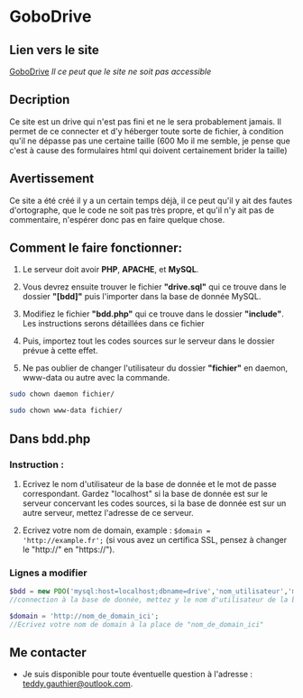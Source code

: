 # GoboDrive

## Lien vers le site
[GoboDrive](http://gauthier.cf/mes_sites/gobodrive) *Il ce peut que le site ne soit pas accessible*

## Decription
Ce site est un drive qui n'est pas fini et ne le sera probablement jamais. Il permet de ce connecter et d'y héberger toute sorte de fichier, à condition qu'il ne dépasse pas une certaine taille (600 Mo il me semble, je pense que c'est à cause des formulaires html qui doivent certainement brider la taille)

## Avertissement
Ce site a été créé il y a un certain temps déjà, il ce peut qu'il y ait des fautes d'ortographe, que le code ne soit pas très propre, et qu'il n'y ait pas de commentaire, n'espérer donc pas en faire quelque chose.

## Comment le faire fonctionner:
1. Le serveur doit avoir **PHP**, **APACHE**, et **MySQL**.

2. Vous devrez ensuite trouver le fichier **"drive.sql"** qui ce trouve dans le dossier **"[bdd]"** puis l'importer dans la base de donnée MySQL.

3. Modifiez le fichier **"bdd.php"** qui ce trouve dans le dossier **"include"**. Les instructions serons détaillées dans ce fichier
 
4. Puis, importez tout les codes sources sur le serveur dans le dossier prévue à cette effet.

5. Ne pas oublier de changer l'utilisateur du dossier **"fichier"** en daemon, www-data ou autre avec la commande.
```bash
sudo chown daemon fichier/

sudo chown www-data fichier/
```

## Dans bdd.php
### Instruction :
1. Ecrivez le nom d'utilisateur de la base de donnée et le mot de passe correspondant. Gardez "localhost" si la base de donnée est sur le serveur concervant les codes sources, si la base de donnée est sur un autre serveur, mettez l'adresse de ce serveur.
                 
2. Ecrivez votre nom de domain, example : `$domain = 'http://example.fr';` (si vous avez un certifica SSL, pensez à changer le "http://" en "https://").

### Lignes a modifier
```PHP
$bdd = new PDO('mysql:host=localhost;dbname=drive','nom_utilisateur','mot_de_passe');
//connection à la base de donnée, mettez y le nom d'utilisateur de la base de donnée et le mot de passe correspondant

$domain = 'http://nom_de_domain_ici'; 
//Ecrivez votre nom de domain à la place de "nom_de_domain_ici"	
```


## Me contacter
* Je suis disponible pour toute éventuelle question à l'adresse : teddy.gauthier@outlook.com.
